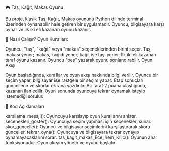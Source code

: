 🎮 Taş, Kağıt, Makas Oyunu

Bu proje, klasik Taş, Kağıt, Makas oyununu Python dilinde terminal üzerinden oynanabilir hale getiren bir uygulamadır. Oyuncu, bilgisayara karşı oynar ve ilk iki eli kazanan oyunu kazanır.

🚀 Nasıl Çalışır?
Oyun Kuralları:

Oyuncu, "taş", "kağıt" veya "makas" seçeneklerinden birini seçer.
Taş, makası yener; makas, kağıdı yener; kağıt ise taşı yener.
İlk iki eli kazanan taraf oyunu kazanır.
Oyuncu "pes" yazarak oyunu sonlandırabilir.
Oyun Akışı:

Oyun başladığında, kurallar ve oyun akışı hakkında bilgi verilir.
Oyuncu bir seçim yapar, bilgisayar ise rastgele bir seçim yapar.
Etap sonuçları güncellenir ve skorlar ekrana yazdırılır.
Bir taraf 2 puana ulaştığında, kazanan ilan edilir.
Oyun sonunda oyuncuya tekrar oynamak isteyip istemediği sorulur.

📄 Kod Açıklamaları

karsilama_mesaji(): Oyuncuyu karşılayıp oyun kurallarını anlatır.
secenekleri_goster(): Oyuncuya seçim yapması için seçenekleri sunar.
skor_guncelle(): Oyuncu ve bilgisayar seçimlerini karşılaştırarak skoru günceller.
tekrar_oyna(): Oyuncuya ve bilgisayara tekrar oynayıp oynamayacaklarını sorar.
tas_kagit_makas_Ece_Irem_Kilic(): Oyunun ana fonksiyonudur. Oyun akışını yönetir ve oyunu başlatır.
